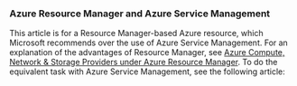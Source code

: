 ### Azure Resource Manager and Azure Service Management
 
This article is for a Resource Manager-based Azure resource, which Microsoft recommends over the use of Azure Service Management. For an explanation of the advantages of Resource Manager, see [Azure Compute, Network & Storage Providers under Azure Resource Manager](../articles/virtual-machines/virtual-machines-azurerm-versus-azuresm.md). To do the equivalent task with Azure Service Management, see the following article:
